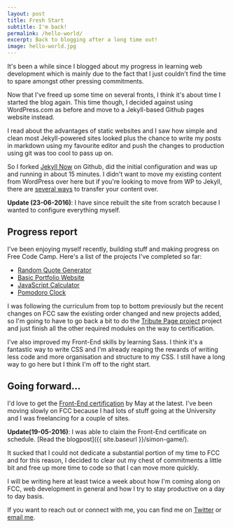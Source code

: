```yaml
---
layout: post
title: Fresh Start
subtitle: I'm back!
permalink: /hello-world/
excerpt: Back to blogging after a long time out!
image: hello-world.jpg
---
```


It's been a while since I blogged about my progress in learning web development which is mainly due to the fact that I just couldn't find the time to spare amongst other pressing commitments.

Now that I've freed up some time on several fronts, I think it's about time I started the blog again. This time though, I decided against using WordPress.com as before and move to a Jekyll-based Github pages website instead.

I read about the advantages of static websites and I saw how simple and clean most Jekyll-powered sites looked plus the chance to write my posts in markdown using my favourite editor and push the changes to production using git was too cool to pass up on.

So I forked [Jekyll Now](https://github.com/barryclark/jekyll-now) on Github, did the initial configuration and was up and running in about 15 minutes. I didn't want to move my existing content from WordPress over here but if you're looking to move from WP to Jekyll, there are [several ways](http://www.girliemac.com/blog/2013/12/27/wordpress-to-jekyll/) to transfer your content over.

**Update (23-06-2016)**: I have since rebuilt the site from scratch because I wanted to configure everything myself.

## Progress report

I've been enjoying myself recently, building stuff and making progress on Free Code Camp. Here's a list of the projects I've completed so far:

- [Random Quote Generator](http://codepen.io/ayoisaiah/full/RaGpoM)
- [Basic Portfolio Website](http://codepen.io/ayoisaiah/full/JGjZPQ)
- [JavaScript Calculator](http://codepen.io/ayoisaiah/full/NxMEpe)
- [Pomodoro Clock](http://codepen.io/ayoisaiah/full/wMZYvg/)

I was following the curriculum from top to bottom previously but the recent changes on FCC saw the existing order changed and new projects added, so I'm going to have to go back a bit to do the [Tribute Page project](http://www.freecodecamp.com/challenges/build-a-tribute-page) project and just finish all the other required modules on the way to certification.

I've also improved my Front-End skills by learning Sass. I think it's a fantastic way to write CSS and I'm already reaping the rewards of writing less code and more organisation and structure to my CSS. I still have a long way to go here but I think I'm off to the right start.

## Going forward...

I'd love to get the [Front-End certification](http://www.freecodecamp.com/challenges/claim-your-front-end-development-certificate) by May at the latest. I've been moving slowly on FCC because I had lots of stuff going at the University and I was freelancing for a couple of sites.

**Update(19-05-2016)**: I was able to claim the Front-End certificate on schedule. [Read the blogpost]({{ site.baseurl }}/simon-game/).

It sucked that I could not dedicate a substantial portion of my time to FCC and for this reason, I decided to clear out my chest of commitments a little bit and free up more time to code so that I can move more quickly.

I will be writing here at least twice a week about how I'm coming along on FCC, web development in general and how I try to stay productive on a day to day basis.

If you want to reach out or connect with me, you can find me on [Twitter](https://twitter.com/ayisaiah) or [email me](mailto:sudo@ayisaiah.com).